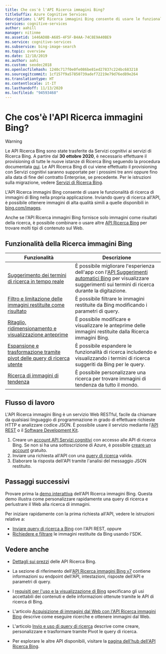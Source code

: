 ```yaml
---
title: Che cos'è l'API Ricerca immagini Bing?
titleSuffix: Azure Cognitive Services
description: L'API Ricerca immagini Bing consente di usare le funzionalità di ricerca cognitiva di immagini di Bing nella propria applicazione. Tramite l'invio di query di ricerca utente con l'API, è possibile ottenere e visualizzare immagini pertinenti e di alta qualità simili alle immagini Bing.
services: cognitive-services
author: aahill
manager: nitinme
ms.assetid: 1446AD8B-A685-4F5F-B4AA-74C8E9A40BE9
ms.service: cognitive-services
ms.subservice: bing-image-search
ms.topic: overview
ms.date: 12/18/2019
ms.author: aahi
ms.custom: seodec2018
ms.openlocfilehash: 1240c717f0e0fe086be81ed27837c224bc683218
ms.sourcegitcommit: 1cf157f9a57850739adef72219e79d76ed89e264
ms.translationtype: HT
ms.contentlocale: it-IT
ms.lasthandoff: 11/13/2020
ms.locfileid: "94593468"
---
```

# <a name="what-is-the-bing-image-search-api"></a>Che cos'è l'API Ricerca immagini Bing?

> [!WARNING]
> Le API Ricerca Bing sono state trasferite da Servizi cognitivi ai servizi di Ricerca Bing. A partire dal **30 ottobre 2020**, è necessario effettuare il provisioning di tutte le nuove istanze di Ricerca Bing seguendo la procedura documentata [qui](https://aka.ms/cogsvcs/bingmove).
> Le API Ricerca Bing di cui viene effettuato il provisioning con Servizi cognitivi saranno supportate per i prossimi tre anni oppure fino alla data di fine del contratto Enterprise, se precedente.
> Per le istruzioni sulla migrazione, vedere [Servizi di Ricerca Bing](https://aka.ms/cogsvcs/bingmigration).

L'API Ricerca immagini Bing consente di usare le funzionalità di ricerca di immagini di Bing nella propria applicazione. Inviando query di ricerca all'API, è possibile ottenere immagini di alta qualità simili a quelle disponibili in [bing.com/images](https://www.bing.com/images).

Anche se l'API Ricerca immagini Bing fornisce solo immagini come risultati della ricerca, è possibile combinare o usare altre [API Ricerca Bing](../bing-web-search/bing-api-comparison.md) per trovare molti tipi di contenuto sul Web.

## <a name="bing-image-search-features"></a>Funzionalità della Ricerca immagini Bing

| Funzionalità                                                                                                                                                                                 | Descrizione                                                                                                                                                            |
|-----------------------------------------------------------------------------------------------------------------------------------------------------------------------------------------|------------------------------------------------------------------------------------------------------------------------------------------------------------------------|
| [Suggerimento dei termini di ricerca in tempo reale](./concepts/bing-image-search-sending-queries.md) | È possibile migliorare l'esperienza dell'app con l'[API Suggerimenti automatici Bing](../bing-autosuggest/get-suggested-search-terms.md) per visualizzare suggerimenti sui termini di ricerca durante la digitazione. |
| [Filtro e limitazione delle immagini restituite come risultato](./concepts/bing-image-search-get-images.md)                       | È possibile filtrare le immagini restituite da Bing modificando i parametri di query.                                                                                                       |
| [Ritaglio, ridimensionamento e visualizzazione anteprime](../bing-web-search/resize-and-crop-thumbnails.md)                                                | È possibile modificare e visualizzare le anteprime delle immagini restituite dalla Ricerca immagini Bing.                                                                                      |
| [Espansione e trasformazione tramite pivot delle query di ricerca utente](./concepts/bing-image-search-sending-queries.md)               | È possibile espandere le funzionalità di ricerca includendo e visualizzando i termini di ricerca suggeriti da Bing per le query.                                                                    |
| [Ricerca di immagini di tendenza](trending-images.md)                                                                     | È possibile personalizzare una ricerca per trovare immagini di tendenza da tutto il mondo.                                                                                                          |

## <a name="workflow"></a>Flusso di lavoro

L'API Ricerca immagini Bing è un servizio Web RESTful, facile da chiamare da qualsiasi linguaggio di programmazione in grado di effettuare richieste HTTP e analizzare codice JSON. È possibile usare il servizio mediante l'[API REST](./quickstarts/csharp.md) o il [Software Development Kit](./quickstarts/client-libraries.md?pivots=programming-language-csharp%253fpivots%253dprogramming-language-csharp).

1. Creare un [account API Servizi cognitivi](../cognitive-services-apis-create-account.md) con accesso alle API di ricerca Bing. Se non si ha una sottoscrizione di Azure, è possibile [creare un account](https://azure.microsoft.com/free/cognitive-services/) gratuito.
2. Inviare una richiesta all'API con una [query di ricerca](./concepts/bing-image-search-sending-queries.md) valida.
3. Elaborare la risposta dell'API tramite l'analisi del messaggio JSON restituito.

## <a name="next-steps"></a>Passaggi successivi

Provare prima la [demo interattiva](https://azure.microsoft.com/services/cognitive-services/bing-image-search-api/) dell'API Ricerca immagini Bing.
Questa demo illustra come personalizzare rapidamente una query di ricerca e perlustrare il Web alla ricerca di immagini.

Per iniziare rapidamente con la prima richiesta all'API, vedere le istruzioni relative a:

* [Inviare query di ricerca a Bing](./quickstarts/csharp.md) con l'API REST, oppure
* [Richiedere e filtrare](./quickstarts/client-libraries.md?pivots=programming-language-csharp%253fpivots%253dprogramming-language-csharp) le immagini restituite da Bing usando l'SDK.

## <a name="see-also"></a>Vedere anche

* [Dettagli sui prezzi](https://azure.microsoft.com/pricing/details/cognitive-services/search-api/) delle API Ricerca Bing. 

* La sezione di riferimento dell'[API Ricerca immagini Bing v7](/rest/api/cognitiveservices-bingsearch/bing-images-api-v7-reference) contiene informazioni su endpoint dell'API, intestazioni, risposte dell'API e parametri di query.

* I [requisiti per l'uso e la visualizzazione di Bing](../bing-web-search/use-display-requirements.md) specificano gli usi accettabili dei contenuti e delle informazioni ottenute tramite le API di ricerca di Bing.

* L'articolo [Acquisizione di immagini dal Web con l'API Ricerca immagini Bing](./concepts/bing-image-search-get-images.md) descrive come eseguire ricerche e ottenere immagini dal Web.

* L'articolo [Invio e uso di query di ricerca](./concepts/bing-image-search-sending-queries.md) descrive come creare, personalizzare e trasformare tramite Pivot le query di ricerca.

* Per esplorare le altre API disponibili, visitare la [pagina dell'hub dell'API Ricerca Bing](../bing-web-search/overview.md).
